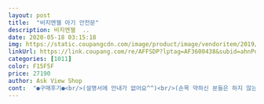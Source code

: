 ```yaml
---
layout: post 
title:  "비지엔젤 아기 안전문" 
description: 비지엔젤  ..
date: 2020-05-18 03:15:18 
img: https://static.coupangcdn.com/image/product/image/vendoritem/2019/03/15/4403226099/daef87b5-f51e-43e4-8cb3-e44acec1625f.jpg 
linkUrl: https://link.coupang.com/re/AFFSDP?lptag=AF3600438&subid=ahnPublicAsk&pageKey=188179307&itemId=537387511&vendorItemId=4403226099&traceid=V0-113-a4d703b98e920649 
categories: [1011] 
color: F15F5F 
price: 27190 
author: Ask View Shop 
cont:  "●구매후기●<br/>(설명서에 안내가 없어요^^)<br/>(손목 약하신 분들은 하지 않는게 좋을거 같아요! 예비맘이신 분들은 절대 안돼요ㅠㅠ 출산한지 얼마 안되신 분들도 안돼요 ㅠ )<br/> 윗 부분 먼저 누르고 그 다음에 아래를 누르면 소리 안나요 <br/>1월구매해서 지금까지도 잘 사용하고 있습니다^^<br/>90도로 열면 고정되는 것도 편하네요!!<br/>남편있을때  와서  저 대신 열심히 설치해줬습니다.<br/> ㅋ<br/>내려놓으면 상으로 달려가서 또 쫓아가서 잡아오고<br/>너무 늦게구입한듯해요.<br/>진작살껄... <br/><br/>늘말썽꾸러기였거든요.<br/><br/>다 활보하고 다니는데다 아기를 못나오게 해야 될일이<br/>다른 곳에 필요하면 재구매 생각 있습니다!<br/>멍뭉이가 구경하네요.<br/> 뭔가 하고... <br/>.<br/><br/>무심코 지나가다 박아서 허벅지에 멍 6번 들었네요<br/>문 열때 딸깍!!!! 소리가 크게 나서 걱정했는데<br/>배송하루만에 받았구요.<br/><br/>베이비룸을 쓰다가 베이비룸은 크게 설치하면 불편해서 집이 큰것도 아니고ㅜㅜ 아무래도 걸어다니니 온방을<br/>설치는 어렵지 않았어요<br/>설치해놓으니 좋네요.<br/> 사실남편이 강아지를 집안에서키우는걸 별로 안좋아해요.<br/> 그러면서 벌써9년이 되가나봐요.<br/><br/>아 주의사항 문닫히는 부분보면 좀 튀어나와 있는데<br/>아기 잘땐 열어놓고 사용하려고요<br/>안에 동그란 부속품때문에 잠깐 헷갈렸지만<br/>원하는 곳이 세워두고 동그랗고 하얀 것을 돌려서 맞추면 되네요 ㅎㅎ 벌어진 입구가 어느정도 붙을때까지 돌려야해서 생각보다 세게 돌려야하더라고요^^<br/>이제 아기에게 주방 침범 당하지 않고 좋을 것 같아요^^<br/>있죠?밥시간 ㅋㅋ애안고 왔다갔다 거리기 힘들고<br/>저희 집에는 조금 넓게 설치하려고 아가 연장 하나 구입해서 설치했는데 잘 맞았어요^^<br/>제품은 튼튼하고 좋네요<br/>줄자로 재보고 구입하길잘한거같아요.<br/>딱 맞고 좋네요.<br/><br/>지나갈때 조심히 아기는 아직 박은적 없는데<br/>쭉쓸수 있네요 방문에 안전문이 작아서 10cm추가<br/>처음 받았을땐 뭐지??!!! 하고 보니 뒷편에 설치 전 벌어져있는 건 정상이라고 안내문구가 붙어있네요^^<br/>처음 설치만 잘해놓으면 재설치 할 필요없이<br/>처음에 남편이 불량아니냐고<br/>초2아이도 지나가다 한번 부딪혀서 아파했었네요ㅜ<br/>피스로 고정시키지 않을거라서 사용하지 않았어요<br/>하다보니 사게 되었네요 설치간편해서 좋구요<br/>하지만 안내문이 붙어있더라구요.<br/>설치는 잘했구요.<br/><br/>해서 사용중인데 튼튼합니다 아기가 매달리고 문잡고<br/>헤드뱅잉을 해도 끄떡없습니다^^<br/>" 
---
```

